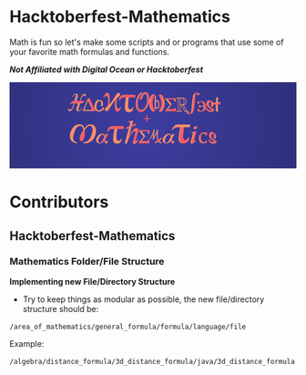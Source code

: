 # Hacktoberfest-Mathematics
Math is fun so let's make some scripts and or programs that use some of your favorite math formulas and functions.

***Not Affiliated with Digital Ocean or Hacktoberfest***

![Hacktoberfest](https://github.com/BaReinhard/Hacktoberfest-Mathematics/blob/webpage-build/src/Screenshot%202017-10-04%2009.35.48.png?raw=true)

# Contributors
## Hacktoberfest-Mathematics
### Mathematics Folder/File Structure
**Implementing new File/Directory Structure**
* Try to keep things as modular as possible, the new file/directory structure should be: 
```
/area_of_mathematics/general_formula/formula/language/file
```
Example:
```
/algebra/distance_formula/3d_distance_formula/java/3d_distance_formula.java
```
